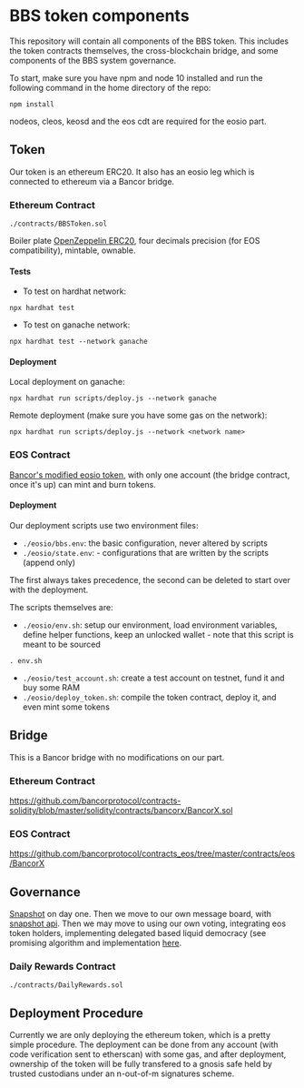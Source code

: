 # BBS token components

This repository will contain all components of the BBS token. This includes the token contracts themselves, the cross-blockchain bridge, and some components of the BBS system governance.

To start, make sure you have npm and node 10 installed and run the following command in the home directory of the repo:
```shell
npm install
```

nodeos, cleos, keosd and the eos cdt are required for the eosio part.

## Token

Our token is an ethereum ERC20. It also has an eosio leg which is connected to ethereum via a Bancor bridge.

### Ethereum Contract

`./contracts/BBSToken.sol`

Boiler plate [OpenZeppelin ERC20](https://github.com/OpenZeppelin/openzeppelin-contracts/blob/master/contracts/token/ERC20/ERC20.sol), four decimals precision (for EOS compatibility), mintable, ownable.

#### Tests

- To test on hardhat network:
```shell
npx hardhat test
```

- To test on ganache network:
```shell
npx hardhat test --network ganache
```

#### Deployment

Local deployment on ganache:
```shell
npx hardhat run scripts/deploy.js --network ganache
```

Remote deployment (make sure you have some gas on the network):
```shell
npx hardhat run scripts/deploy.js --network <network name>
```

### EOS Contract

[Bancor's modified eosio token](https://github.com/bancorprotocol/contracts_eos/blob/master/contracts/eos/Token/Token.cpp), with only one account (the bridge contract, once it's up) can mint and burn tokens.

#### Deployment

Our deployment scripts use two environment files:
- `./eosio/bbs.env`: the basic configuration, never altered by scripts
- `./eosio/state.env`: - configurations that are written by the scripts (append only)

The first always takes precedence, the second can be deleted to start over with the deployment.

The scripts themselves are:
- `./eosio/env.sh`: setup our environment, load environment variables, define helper functions, keep an unlocked wallet - note that this script is meant to be sourced
```shell
. env.sh
```
- `./eosio/test_account.sh`: create a test account on testnet, fund it and buy some RAM
- `./eosio/deploy_token.sh`: compile the token contract, deploy it, and even mint some tokens

## Bridge

This is a Bancor bridge with no modifications on our part.

### Ethereum Contract

https://github.com/bancorprotocol/contracts-solidity/blob/master/solidity/contracts/bancorx/BancorX.sol

### EOS Contract

https://github.com/bancorprotocol/contracts_eos/tree/master/contracts/eos/BancorX

## Governance

[Snapshot](https://snapshot.page/#/) on day one. Then we move to our own message board, with [snapshot api](https://docs.snapshot.org/hub-api). Then we may move to using our own voting, integrating eos token holders, implementing delegated based liquid democracy (see promising algorithm and implementation [here](https://arxiv.org/pdf/1911.08774.pdf).

### Daily Rewards Contract

`./contracts/DailyRewards.sol`


## Deployment Procedure

Currently we are only deploying the ethereum token, which is a pretty simple procedure. The deployment can be done from any account (with code verification sent to etherscan) with some gas, and after deployment, ownership of the token will be fully transfered to a gnosis safe held by trusted custodians under an n-out-of-m signatures scheme.
